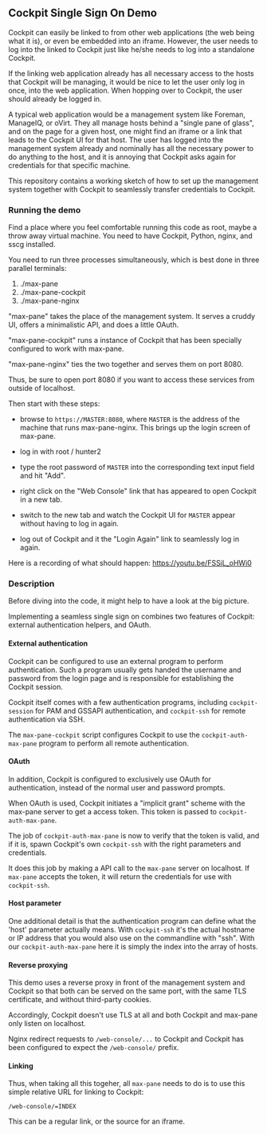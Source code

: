## Cockpit Single Sign On Demo

Cockpit can easily be linked to from other web applications (the web
being what it is), or even be embedded into an iframe.  However, the
user needs to log into the linked to Cockpit just like he/she needs to
log into a standalone Cockpit.

If the linking web application already has all necessary access to the
hosts that Cockpit will be managing, it would be nice to let the user
only log in once, into the web application.  When hopping over to
Cockpit, the user should already be logged in.

A typical web application would be a management system like Foreman,
ManageIQ, or oVirt.  They all manage hosts behind a "single pane of
glass", and on the page for a given host, one might find an iframe or
a link that leads to the Cockpit UI for that host.  The user has
logged into the management system already and nominally has all the
necessary power to do anything to the host, and it is annoying that
Cockpit asks again for credentials for that specific machine.


This repository contains a working sketch of how to set up the
management system together with Cockpit to seamlessly transfer
credentials to Cockpit.

### Running the demo

Find a place where you feel comfortable running this code as root,
maybe a throw away virtual machine.  You need to have Cockpit, Python,
nginx, and sscg installed.

You need to run three processes simultaneously, which is best done in
three parallel terminals:

 1) ./max-pane
 2) ./max-pane-cockpit
 3) ./max-pane-nginx

"max-pane" takes the place of the management system.  It serves a
cruddy UI, offers a minimalistic API, and does a little OAuth.

"max-pane-cockpit" runs a instance of Cockpit that has been specially
configured to work with max-pane.

"max-pane-nginx" ties the two together and serves them on port 8080.

Thus, be sure to open port 8080 if you want to access these services
from outside of localhost.

Then start with these steps:

 - browse to `https://MASTER:8080`, where `MASTER` is the address of
   the machine that runs max-pane-nginx.  This brings up the login
   screen of max-pane.

 - log in with root / hunter2

 - type the root password of `MASTER` into the corresponding text
   input field and hit "Add".

 - right click on the "Web Console" link that has appeared to open
   Cockpit in a new tab.

 - switch to the new tab and watch the Cockpit UI for `MASTER` appear
   without having to log in again.

 - log out of Cockpit and it the "Login Again" link to seamlessly log
   in again.

Here is a recording of what should happen: https://youtu.be/FSSiL_oHWi0

### Description

Before diving into the code, it might help to have a look at the big
picture.

Implementing a seamless single sign on combines two features of
Cockpit: external authentication helpers, and OAuth.

#### External authentication

Cockpit can be configured to use an external program to perform
authentication.  Such a program usually gets handed the username and
password from the login page and is responsible for establishing the
Cockpit session.

Cockpit itself comes with a few authentication programs, including
`cockpit-session` for PAM and GSSAPI authentication, and `cockpit-ssh`
for remote authentication via SSH.

The `max-pane-cockpit` script configures Cockpit to use the
`cockpit-auth-max-pane` program to perform all remote authentication.

#### OAuth

In addition, Cockpit is configured to exclusively use OAuth for
authentication, instead of the normal user and password prompts.

When OAuth is used, Cockpit initiates a "implicit grant" scheme with
the max-pane server to get a access token.  This token is passed to
`cockpit-auth-max-pane`.

The job of `cockpit-auth-max-pane` is now to verify that the token is
valid, and if it is, spawn Cockpit's own `cockpit-ssh` with the right
parameters and credentials.

It does this job by making a API call to the `max-pane` server on
localhost.  If `max-pane` accepts the token, it will return the
credentials for use with `cockpit-ssh`.

#### Host parameter

One additional detail is that the authentication program can define
what the 'host' parameter actually means.  With `cockpit-ssh` it's the
actual hostname or IP address that you would also use on the
commandline with "ssh".  With our `cockpit-auth-max-pane` here it is
simply the index into the array of hosts.

#### Reverse proxying

This demo uses a reverse proxy in front of the management system and
Cockpit so that both can be served on the same port, with the same TLS
certificate, and without third-party cookies.

Accordingly, Cockpit doesn't use TLS at all and both Cockpit and
max-pane only listen on localhost.

Nginx redirect requests to `/web-console/...` to Cockpit and Cockpit
has been configured to expect the `/web-console/` prefix.

#### Linking

Thus, when taking all this togeher, all `max-pane` needs to do is to
use this simple relative URL for linking to Cockpit:

    /web-console/=INDEX

This can be a regular link, or the source for an iframe.
